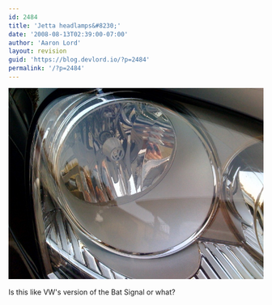 ```yaml
---
id: 2484
title: 'Jetta headlamps&#8230;'
date: '2008-08-13T02:39:00-07:00'
author: 'Aaron Lord'
layout: revision
guid: 'https://blog.devlord.io/?p=2484'
permalink: '/?p=2484'
---
```


<p class="mobile-photo"><a href="/assets/img/2011/10/photo-724113.jpg"><img src="/assets/img/2011/10/photo-724113.jpg?w=300" border="0" alt="" /></a></p>Is this like VW&#039;s version of the Bat Signal or what?<div class="blogger-post-footer"></div>